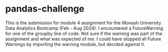 # pandas-challenge
This is the submission for module 4 assignment for the Monash University Data Analytics Bootcamp (Feb - Aug 2024).
I encountered a FutureWarning for one of the groupby line of code. Not sure if the warning was part of the assignment and what was expected 
of me. I could have stopped all Future Warnings by importing the warning module, but decided against it. 

